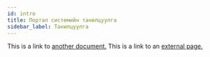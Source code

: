 ```yaml
---
id: intro
title: Портал системийн танилцуулга
sidebar_label: Танилцуулга
---
```


This is a link to [another document.](intro.md) This is a link to an [external page.](http://www.example.com/)

